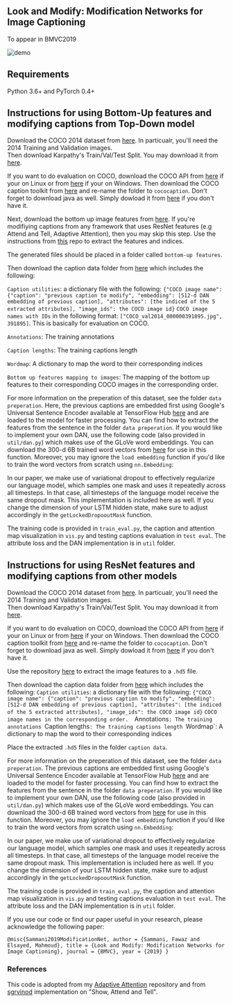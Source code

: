 ## Look and Modify: Modification Networks for Image Captioning
To appear in BMVC2019


![demo](https://user-images.githubusercontent.com/30661597/61649073-4cf21d00-ace3-11e9-8b71-0648a879c60c.png)

## Requirements
Python 3.6+ and PyTorch 0.4+

## Instructions for using Bottom-Up features and modifying captions from Top-Down model
Download the COCO 2014 dataset from [here](http://cocodataset.org/#download). In particualr, you'll need the 2014 Training and Validation images. <br/>
Then download Karpathy's Train/Val/Test Split. You may download it from [here](http://cs.stanford.edu/people/karpathy/deepimagesent/caption_datasets.zip).<br/>

If you want to do evaluation on COCO, download the COCO API from [here](https://github.com/cocodataset/cocoapi) if your on Linux or from [here](https://github.com/philferriere/cocoapi) if your on Windows. Then download the COCO caption toolkit from [here](https://github.com/tylin/coco-caption) and re-name the folder to `cococaption`. Don't forget to download java as well. Simply dowload it from [here](https://www.java.com/en/download/) if you don't have it.

Next, download the bottom up image features from [here](https://imagecaption.blob.core.windows.net/imagecaption/trainval_36.zip ). If you're modifiying captions from any framework that uses ResNet features (e.g Attend and Tell, Adaptive Attention), then you may skip this step. 
Use the instructions from [this](https://github.com/hengyuan-hu/bottom-up-attention-vqa) repo to extract the features and indices. 


The generated files should be placed in a folder called `bottom-up features`. 

Then download the caption data folder from [here](https://drive.google.com/open?id=1vuE0Tj1a1wH-Yh2G_i6Mh1lHiIMM9b7V) which includes the following: 

`Caption utilities`: a dictionary file with the following: `{"COCO image name": {"caption": "previous caption to modify", "embedding": [512-d DAN embedding of previous caption], "attributes": [the indiced of the 5 extracted attributes], "image_ids": the COCO image id}`
`COCO image names with IDs` in the following format: `["COCO_val2014_000000391895.jpg", 391895]`. This is basically for evaluation on COCO.

`Annotations`: The training annotations

`Caption lengths`: The training captions length

`Wordmap`: A dictionary to map the word to their corresponding indices

`Bottom up features mapping to images`: The mapping of the bottom up features to their corresponding COCO images in the corresponding order.


For more information on the preperation of this dataset, see the folder `data preperation`. Here, the previous captions are embedded first using Google's Universal Sentence Encoder available at TensorFlow Hub [here](https://tfhub.dev/google/universal-sentence-encoder/2) and are loaded to the model for faster processing. You can find how to extract the features from the sentence in the folder `data preperation`. If you would like to implement your own DAN, use the following code (also provided in `util/dan.py`) which makes use of the GLoVe word embeddings. You can download the 300-d 6B trained word vectors from [here](https://nlp.stanford.edu/projects/glove/) for use in this function. Moreover, you may ignore the `load embedding` function if you'd like to train the word vectors from scratch using `nn.Embedding`:

In our paper, we make use of variational dropout to effectively regularize our language model, which samples one mask and uses it repeatedly across all timesteps. In that case, all timesteps of the language model receive the same dropout mask. This implementation is included here as well. If you change the dimension of your LSTM hidden state, make sure to adjust accordingly in the `getLockedDropooutMask` function. 

The training code is provided in `train_eval.py`, the caption and attention map visualization in `vis.py` and testing captions evaluation in `test eval`. The attribute loss and the DAN implementation is in `util` folder. 

## Instructions for using ResNet features and modifying captions from other models

Download the COCO 2014 dataset from [here](http://cocodataset.org/#download). In particualr, you'll need the 2014 Training and Validation images. <br/>
Then download Karpathy's Train/Val/Test Split. You may download it from [here](http://cs.stanford.edu/people/karpathy/deepimagesent/caption_datasets.zip).<br/>

If you want to do evaluation on COCO, download the COCO API from [here](https://github.com/cocodataset/cocoapi) if your on Linux or from [here](https://github.com/philferriere/cocoapi) if your on Windows. Then download the COCO caption toolkit from [here](https://github.com/tylin/coco-caption) and re-name the folder to `cococaption`. Don't forget to download java as well. Simply dowload it from [here](https://www.java.com/en/download/) if you don't have it.

Use the repository [here](https://github.com/sgrvinod/a-PyTorch-Tutorial-to-Image-Captioning) to extract the image features to a `.hd5` file.

Then download the caption data folder from [here](https://drive.google.com/open?id=1QOU8wp_Mr-wT5_fcH3vaAPIw8qO7BPRp) which includes the following: 
`Caption utilities`: a dictionary file with the following: `{"COCO image name": {"caption": "previous caption to modify", "embedding": [512-d DAN embedding of previous caption], "attributes": [the indiced of the 5 extracted attributes], "image_ids": the COCO image id}`
`COCO image names in the corresponding order. 
`Annotations`: The training annotations
`Caption lengths`: The training captions length
`Wordmap`: A dictionary to map the word to their corresponding indices

Place the extracted `.hd5` files in the folder `caption data`.

For more information on the preperation of this dataset, see the folder `data preperation`. The previous captions are embedded first using Google's Universal Sentence Encoder available at TensorFlow Hub [here](https://tfhub.dev/google/universal-sentence-encoder/2) and are loaded to the model for faster processing. You can find how to extract the features from the sentence in the folder `data preperation`. If you would like to implement your own DAN, use the following code (also provided in `util/dan.py`) which makes use of the GLoVe word embeddings. You can download the 300-d 6B trained word vectors from [here](https://nlp.stanford.edu/projects/glove/) for use in this function. Moreover, you may ignore the `load embedding` function if you'd like to train the word vectors from scratch using `nn.Embedding`:

In our paper, we make use of variational dropout to effectively regularize our language model, which samples one mask and uses it repeatedly across all timesteps. In that case, all timesteps of the language model receive the same dropout mask. This implementation is included here as well. If you change the dimension of your LSTM hidden state, make sure to adjust accordingly in the `getLockedDropooutMask` function. 

The training code is provided in `train_eval.py`, the caption and attention map visualization in `vis.py` and testing captions evaluation in `test eval`. The attribute loss and the DAN implementation is in `util` folder. 



If you use our code or find our paper useful in your research, please acknowledge the following paper:

`
@misc{Sammani2019ModificationNet,
author = {Sammani, Fawaz and Elsayed, Mahmoud},
title = {Look and Modify: Modification Networks for Image Captioning},
journal = {BMVC},
year = {2019}
}
`


### References
This code is adopted from my [Adaptive Attention](https://github.com/fawazsammani/knowing-when-to-look-adaptive-attention) repository and from [sgrvinod](https://github.com/sgrvinod/a-PyTorch-Tutorial-to-Image-Captioning) implementation on "Show, Attend and Tell". 



